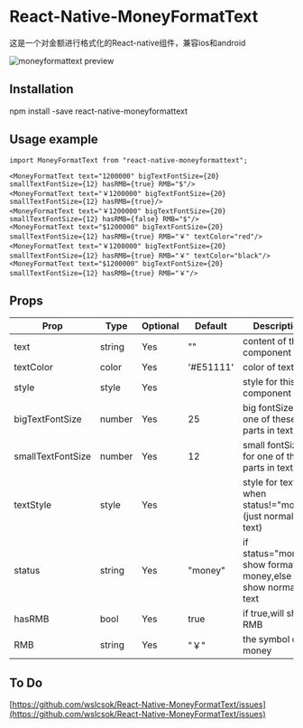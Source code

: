 # React-Native-MoneyFormatText
这是一个对金额进行格式化的React-native组件，兼容ios和android

![moneyformattext preview](https://github.com/wslcsok/React-Native-MoneyFormatText/blob/master/Screenshot_20170811-114646.jpg)

## Installation
npm install -save react-native-moneyformattext

## Usage example


```
import MoneyFormatText from "react-native-moneyformattext";

<MoneyFormatText text="1200000" bigTextFontSize={20} smallTextFontSize={12} hasRMB={true} RMB="$"/>
<MoneyFormatText text="￥1200000" bigTextFontSize={20} smallTextFontSize={12} hasRMB={true}/>
<MoneyFormatText text="￥1200000" bigTextFontSize={20} smallTextFontSize={12} hasRMB={false} RMB="$"/>
<MoneyFormatText text="$1200000" bigTextFontSize={20} smallTextFontSize={12} hasRMB={true} RMB="￥" textColor="red"/>
<MoneyFormatText text="￥1200000" bigTextFontSize={20} smallTextFontSize={12} hasRMB={true} RMB="￥" textColor="black"/>
<MoneyFormatText text="$1200000" bigTextFontSize={20} smallTextFontSize={12} hasRMB={true} RMB="￥"/>

```

## Props

Prop             | Type   | Optional | Default   | Description
---------------  | ------ | -------- | --------- | -----------
text             | string | Yes      | ""        | content of this component
textColor        | color  | Yes      | '#E51111' | color of text
style            | style  | Yes      |           | style for this component
bigTextFontSize  | number | Yes      |     25    | big fontSize for one of these parts in text
smallTextFontSize| number | Yes      |     12    | small fontSize for one of these parts in text
textStyle        | style  | Yes      |           | style for text when status!="money" (just normal text)
status           | string | Yes      |  "money"  | if status="money" show formatted money,else show normal text
hasRMB           | bool   | Yes      |   true    | if true,will show RMB
RMB              | string | Yes      |    "￥"   | the symbol of money

## To Do

[https://github.com/wslcsok/React-Native-MoneyFormatText/issues](https://github.com/wslcsok/React-Native-MoneyFormatText/issues)
